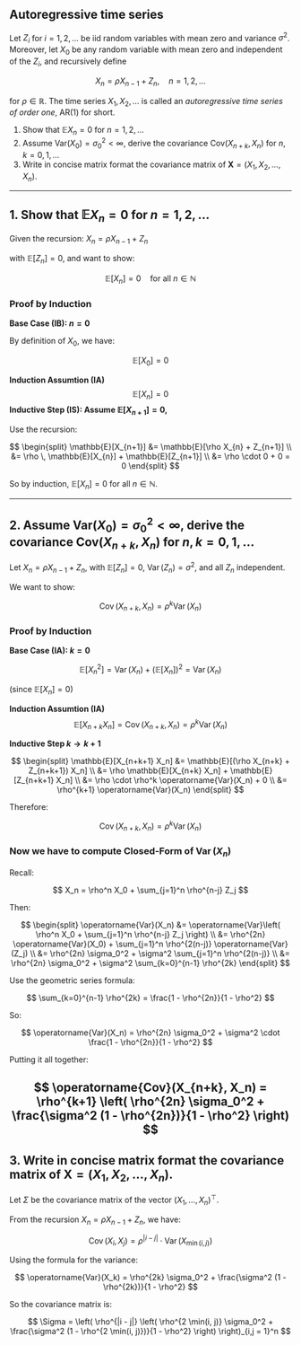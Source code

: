 ## Autoregressive time series

Let $Z_i$ for $i = 1, 2, \dots$ be iid random variables with mean zero and variance $\sigma^2$. Moreover, let $X_0$ be any random variable with mean zero and independent of the $Z_i$, and recursively define

$$
X_n = \rho X_{n-1} + Z_n, \quad n = 1, 2, \dots
$$

for $\rho \in \mathbb{R}$. The time series $X_1, X_2, \dots$ is called an *autoregressive time series of order one*, AR(1) for short.

1. Show that $\mathbb{E} X_n = 0$ for $n = 1, 2, \dots$
2. Assume $\mathrm{Var}(X_0) = \sigma_0^2 < \infty$, derive the covariance $\mathrm{Cov}(X_{n+k}, X_n)$ for $n, k = 0, 1, \dots$
3. Write in concise matrix format the covariance matrix of $\mathbf{X} = (X_1, X_2, \dots, X_n)$.

---

## 1. Show that $\mathbb{E} X_n = 0$ for $n = 1, 2, \dots$

Given the recursion: $X_n = \rho X_{n-1} + Z_n$

with $\mathbb{E}[Z_n] = 0$, and want to show:

$$
\mathbb{E}[X_n] = 0 \quad \text{for all } n \in \mathbb{N}
$$

### Proof by Induction

**Base Case (IB): $n = 0$**

By definition of $X_0$, we have:

$$
\mathbb{E}[X_0] = 0
$$

**Induction Assumtion (IA)**$$ \mathbb{E}[X_n] = 0$$
**Inductive Step (IS): Assume $\mathbb{E}[X_{n+1}] = 0$,**

Use the recursion:

$$
\begin{split}
\mathbb{E}[X_{n+1}] &= \mathbb{E}[\rho X_{n} + Z_{n+1}] \\
&= \rho \, \mathbb{E}[X_{n}] + \mathbb{E}[Z_{n+1}] \\
&= \rho \cdot 0 + 0 = 0
\end{split}
$$


So by induction, $\mathbb{E}[X_n] = 0$ for all $n \in \mathbb{N}$.

---
## 2. Assume $\mathrm{Var}(X_0) = \sigma_0^2 < \infty$, derive the covariance $\mathrm{Cov}(X_{n+k}, X_n)$ for $n, k = 0, 1, \dots$

Let $X_n = \rho X_{n-1} + Z_n$, with $\mathbb{E}[Z_n] = 0$, $\operatorname{Var}(Z_n) = \sigma^2$, and all $Z_n$ independent.

We want to show:

$$
\operatorname{Cov}(X_{n+k}, X_n) = \rho^k \operatorname{Var}(X_n)
$$
### Proof by Induction

**Base Case (IA): $k = 0$**

$$
\mathbb{E}[X_n^2] = \operatorname{Var}(X_n) + (\mathbb{E}[X_n])^2 = \operatorname{Var}(X_n)
$$

(since $\mathbb{E}[X_n] = 0$)

**Induction Assumtion (IA)**
$$
\mathbb{E}[X_{n+k} X_n] =\operatorname{Cov}(X_{n+k}, X_n) = \rho^k \operatorname{Var}(X_n)
$$

**Inductive Step $k \rightarrow k+1$**

$$
\begin{split}
\mathbb{E}[X_{n+k+1} X_n] &= \mathbb{E}[(\rho X_{n+k} + Z_{n+k+1}) X_n] \\
&= \rho \mathbb{E}[X_{n+k} X_n] + \mathbb{E}[Z_{n+k+1} X_n] \\
&= \rho \cdot \rho^k \operatorname{Var}(X_n) + 0 \\
&= \rho^{k+1} \operatorname{Var}(X_n)
\end{split}
$$

Therefore:

$$
\operatorname{Cov}(X_{n+k}, X_n) = \rho^k \operatorname{Var}(X_n)
$$
### Now we have to compute Closed-Form of $\operatorname{Var}(X_n)$

Recall:

$$
X_n = \rho^n X_0 + \sum_{j=1}^n \rho^{n-j} Z_j
$$

Then:

$$
\begin{split}
\operatorname{Var}(X_n) &= \operatorname{Var}\left( \rho^n X_0 + \sum_{j=1}^n \rho^{n-j} Z_j \right) \\
&= \rho^{2n} \operatorname{Var}(X_0) + \sum_{j=1}^n \rho^{2(n-j)} \operatorname{Var}(Z_j) \\
&= \rho^{2n} \sigma_0^2 + \sigma^2 \sum_{j=1}^n \rho^{2(n-j)} \\
&= \rho^{2n} \sigma_0^2 + \sigma^2 \sum_{k=0}^{n-1} \rho^{2k}
\end{split}
$$

Use the geometric series formula:

$$
\sum_{k=0}^{n-1} \rho^{2k} = \frac{1 - \rho^{2n}}{1 - \rho^2}
$$

So:

$$
\operatorname{Var}(X_n) = \rho^{2n} \sigma_0^2 + \sigma^2 \cdot \frac{1 - \rho^{2n}}{1 - \rho^2}
$$

Putting it all together:

$$
\operatorname{Cov}(X_{n+k}, X_n) = \rho^{k+1} \left( \rho^{2n} \sigma_0^2 + \frac{\sigma^2 (1 - \rho^{2n})}{1 - \rho^2} \right)
$$
---

## 3. Write in concise matrix format the covariance matrix of $\mathbf{X} = (X_1, X_2, \dots, X_n)$.

Let $\Sigma$ be the covariance matrix of the vector $(X_1, \dots, X_n)^\top$.

From the recursion $X_n = \rho X_{n-1} + Z_n$, we have:

$$
\operatorname{Cov}(X_i, X_j) = \rho^{|i - j|} \cdot \operatorname{Var}(X_{\min(i, j)})
$$

Using the formula for the variance:

$$
\operatorname{Var}(X_k) = \rho^{2k} \sigma_0^2 + \frac{\sigma^2 (1 - \rho^{2k})}{1 - \rho^2}
$$

So the covariance matrix is:

$$
\Sigma = \left( \rho^{|i - j|} \left( \rho^{2 \min(i, j)} \sigma_0^2 + \frac{\sigma^2 (1 - \rho^{2 \min(i, j)})}{1 - \rho^2} \right) \right)_{i,j = 1}^n
$$